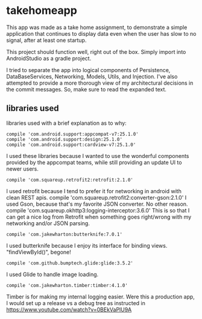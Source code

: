 # takehomeapp
This app was made as a take home assignment, to demonstrate a simple application that continues to display data 
even when the user has slow to no signal, after at least one startup. 

This project should function well, right out of the box. Simply import into AndroidStudio as a gradle project.

I tried to separate the app into logical components of Persistence, DataBaseServices, Networking, Models, Utils, and Injection.
I've also attempted to provide a more thorough view of my architectural decisions in the commit messages.
So, make sure to read the expanded text. 


## libraries used
libraries used with a brief explanation as to why:

    compile 'com.android.support:appcompat-v7:25.1.0'  
    compile 'com.android.support:design:25.1.0'       
    compile 'com.android.support:cardview-v7:25.1.0'   
 I used these libraries because I wanted to use the wonderful components provided by the appcompat teams, while still providing an update UI to newer users. 
    
    compile 'com.squareup.retrofit2:retrofit:2.1.0'            
I used retrofit because I tend to prefer it for networking in android with clean REST apis. 
    compile 'com.squareup.retrofit2:converter-gson:2.1.0'
I used Gson, because that's my favorite JSON converter. No other reason. 
    compile 'com.squareup.okhttp3:logging-interceptor:3.6.0'
This is so that I can get a nice log from Retrofit when something goes right/wrong with my networking and/or JSON parsing.

    compile 'com.jakewharton:butterknife:7.0.1' 
I used butterknife because I enjoy its interface for binding views. "findViewById()", begone!

    compile 'com.github.bumptech.glide:glide:3.5.2'
I used Glide to handle image loading.
  
    compile 'com.jakewharton.timber:timber:4.1.0' 
Timber is for making my internal logging easier. Were this a production app, 
I would set up a release vs a debug tree as instructed in https://www.youtube.com/watch?v=0BEkVaPlU9A

    
